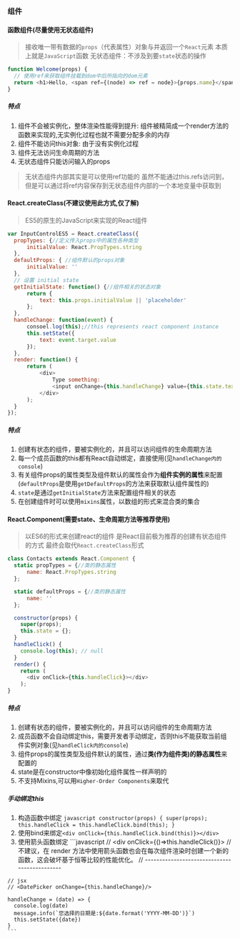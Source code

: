 ### 组件
#### 函数组件(**尽量使用无状态组件**)
  > 接收唯一带有数据的`props`（代表属性）对象与并返回一个`React`元素
  > 本质上就是`JavaScript`函数
  > 无状态组件：不涉及到要`state`状态的操作
  ```javascript
  function Welcome(props) {
    // 使用ref来获取组件挂载到dom中后所指向的dom元素
    return <h1>Hello, <span ref={(node) => ref = node}>{props.name}</span></h1>;
  }
  ```

  ##### 特点
  1. 组件不会被实例化，整体渲染性能得到提升: 组件被精简成一个render方法的函数来实现的,无实例化过程也就不需要分配多余的内存
  2. 组件不能访问this对象: 由于没有实例化过程
  3. 组件无法访问生命周期的方法
  4. 无状态组件只能访问输入的props

  > 无状态组件内部其实是可以使用ref功能的
  > 虽然不能通过this.refs访问到，但是可以通过将ref内容保存到无状态组件内部的一个本地变量中获取到

#### React.createClass(**不建议使用此方式,仅了解**)
  > ES5的原生的JavaScript来实现的React组件

  ```javascript
  var InputControlES5 = React.createClass({
    propTypes: {//定义传入props中的属性各种类型
        initialValue: React.PropTypes.string
    },
    defaultProps: { //组件默认的props对象
        initialValue: ''
    },
    // 设置 initial state
    getInitialState: function() {//组件相关的状态对象
        return {
            text: this.props.initialValue || 'placeholder'
        };
    },
    handleChange: function(event) {
        consoel.log(this);//this represents react component instance
        this.setState({
            text: event.target.value
        });
    },
    render: function() {
        return (
            <div>
                Type something:
                <input onChange={this.handleChange} value={this.state.text} />
            </div>
        );
    }
  });
  ```
  ##### 特点
  1. 创建有状态的组件，要被实例化的，并且可以访问组件的生命周期方法
  2. 每一个成员函数的this都有React自动绑定，直接使用(见`handleChange内的console`)
  3. 有关组件props的属性类型及组件默认的属性会作为**组件实例的属性**来配置(`defaultProps`是使用`getDefaultProps`的方法来获取默认组件属性的)
  4. `state`是通过`getInitialState`方法来配置组件相关的状态
  5. 在创建组件时可以使用`mixins`属性，以数组的形式来混合类的集合

#### React.Component(**需要state、生命周期方法等推荐使用**)
  > 以ES6的形式来创建react的组件
  > 是React目前极为推荐的创建有状态组件的方式
  > 最终会取代`React.createClass`形式

  ```javascript
  class Contacts extends React.Component {
    static propTypes = {//类的静态属性
        name: React.PropTypes.string
    };

    static defaultProps = {//类的静态属性
        name: ''
    };

    constructor(props) {
      super(props);
      this.state = {};
    }
    handleClick() {
      console.log(this); // null
    }
    render() {
      return (
        <div onClick={this.handleClick}></div>
      );
  }
  ```

  ##### 特点
  1. 创建有状态的组件，要被实例化的，并且可以访问组件的生命周期方法
  2. 成员函数不会自动绑定this，需要开发者手动绑定，否则this不能获取当前组件实例对象(见`handleClick内的console`)
  3. 组件props的属性类型及组件默认的属性，通过**类(作为组件类)的静态属性**来配置的
  4. state是在constructor中像初始化组件属性一样声明的
  5. 不支持Mixins,可以用`Higher-Order Components`来取代

  ##### 手动绑定this
  1. 构造函数中绑定
    ```javascript
    constructor(props) {
    super(props);
    this.handleClick = this.handleClick.bind(this);
    }
    ```
  2. 使用bind来绑定`<div onClick={this.handleClick.bind(this)}></div>`
  3. 使用箭头函数绑定
    ```javascript
    // <div onClick={()=>this.handleClick()}></div>
    // 不建议，在 render 方法中使用箭头函数也会在每次组件渲染时创建一个新的函数，这会破坏基于恒等比较的性能优化。
    // ---------------------------------------------

    // jsx
    // <DatePicker onChange={this.handleChange}/>

    handleChange = (date) => {
      console.log(date)
      message.info(`您选择的日期是:${date.format('YYYY-MM-DD')}`)
      this.setState({date})
    }
    ```